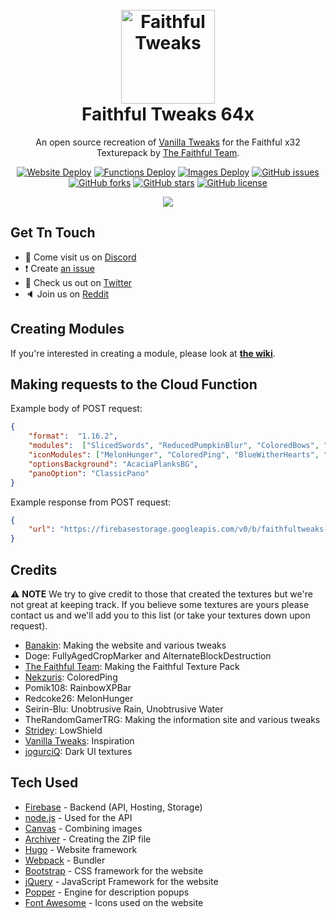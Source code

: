 <h1 align="center">
    <br>
    <a href="https://faithfultweaks.com/"><img src="https://raw.githubusercontent.com/FaithfulTweaks/FaithfulTweaks/master/website/static/images/logo.png" alt="Faithful Tweaks" width="150"></a>
    <br>
    Faithful Tweaks 64x
    <br>
</h1>

<p align="center">An open source recreation of <a href="https://vanillatweaks.net/picker/resource-packs/">Vanilla Tweaks</a> for the Faithful x32 Texturepack by <a href="https://faithful.team/">The Faithful Team</a>.</p>

<p align="center">
    <a href="https://github.com/FaithfulTweaks/FaithfulTweaks-64/actions"><img alt="Website Deploy" src="https://github.com/FaithfulTweaks/FaithfulTweaks-64/workflows/Website%20Deploy/badge.svg"></a>
    <a href="https://github.com/FaithfulTweaks/FaithfulTweaks-64/actions"><img alt="Functions Deploy" src="https://github.com/FaithfulTweaks/FaithfulTweaks-64/workflows/Functions%20Deploy/badge.svg"></a>
    <a href="https://github.com/FaithfulTweaks/FaithfulTweaks-64/actions"><img alt="Images Deploy" src="https://github.com/FaithfulTweaks/FaithfulTweaks-64/workflows/Images%20Deploy/badge.svg"></a>
    <a href="https://github.com/FaithfulTweaks/FaithfulTweaks-64/issues"><img alt="GitHub issues" src="https://img.shields.io/github/issues/FaithfulTweaks/FaithfulTweaks-64"></a>
    <a href="https://github.com/FaithfulTweaks/FaithfulTweaks-64/network"><img alt="GitHub forks" src="https://img.shields.io/github/forks/FaithfulTweaks/FaithfulTweaks-64"></a>
    <a href="https://github.com/FaithfulTweaks/FaithfulTweaks-64/stargazers"><img alt="GitHub stars" src="https://img.shields.io/github/stars/FaithfulTweaks/FaithfulTweaks-64"></a>
    <a href="https://github.com/FaithfulTweaks/FaithfulTweaks-64/blob/master/LICENSE"><img alt="GitHub license" src="https://img.shields.io/github/license/FaithfulTweaks/FaithfulTweaks-64"></a>
</p>

<p align="center"><img src="https://raw.githubusercontent.com/FaithfulTweaks/FaithfulTweaks/master/screenshot.png"></img></p>

## Get Tn Touch
- 💬 Come visit us on [Discord](https://discord.gg/kBMEmDD)
- ❗️ Create [an issue](https://github.com/FaithfulTweaks/FaithfulTweaks-64/issues/new)
- 🦜 Check us out on [Twitter](https://twitter.com/faithfultweaks)
- 🔈 Join us on [Reddit](https://www.reddit.com/r/FaithfulTweaks/)

## Creating Modules
If you're interested in creating a module, please look at **[the wiki](https://github.com/FaithfulTweaks/FaithfulTweaks-64/wiki)**.

## Making requests to the Cloud Function
Example body of POST request:
```json
{
    "format":  "1.16.2",
    "modules":  ["SlicedSwords", "ReducedPumpkinBlur", "ColoredBows", "OreBorders", "StickyPistonSides"],
    "iconModules": ["MelonHunger", "ColoredPing", "BlueWitherHearts", "RainbowXP"],
    "optionsBackground": "AcaciaPlanksBG",
    "panoOption": "ClassicPano"
}
```

Example response from POST request:
```json
{
    "url": "https://firebasestorage.googleapis.com/v0/b/faithfultweaks-64.appspot.com/o/FaithfulTweaks%2F900000000-0000-0000-0000-000000000000.zip?alt=media&token=00000000-0000-0000-0000-000000000000"
}
```

## Credits
⚠ **NOTE** We try to give credit to those that created the textures but we're not great at keeping track. If you believe some textures are yours please contact us and we'll add you to this list (or take your textures down upon request).
- [Banakin](https://banakin.github.io): Making the website and various tweaks
- Doge: FullyAgedCropMarker and AlternateBlockDestruction
- [The Faithful Team](https://faithful.team/): Making the Faithful Texture Pack
- [Nekzuris](https://twitter.com/Nekzuris): ColoredPing
- Pomik108: RainbowXPBar
- Redcoke26: MelonHunger
- Seirin-Blu: Unobtrusive Rain, Unobtrusive Water
- TheRandomGamerTRG: Making the information site and various tweaks
- [Stridey](https://www.planetminecraft.com/member/stridey/): LowShield
- [Vanilla Tweaks](https://vanillatweaks.net/picker/resource-packs/): Inspiration
- [jogurciQ](https://www.planetminecraft.com/member/jogurciq/): Dark UI textures

## Tech Used
- [Firebase](https://firebase.google.com/) - Backend (API, Hosting, Storage)
- [node.js](https://nodejs.org/) - Used for the API
- [Canvas](https://github.com/Automattic/node-canvas) - Combining images
- [Archiver](https://github.com/archiverjs/node-archiver) - Creating the ZIP file
- [Hugo](https://gohugo.io/) - Website framework
- [Webpack](https://webpack.js.org/) - Bundler
- [Bootstrap](https://getbootstrap.com/) - CSS framework for the website
- [jQuery](https://jquery.com/) - JavaScript Framework for the website
- [Popper](https://popper.js.org/) - Engine for description popups
- [Font Awesome](https://fontawesome.com/) - Icons used on the website
